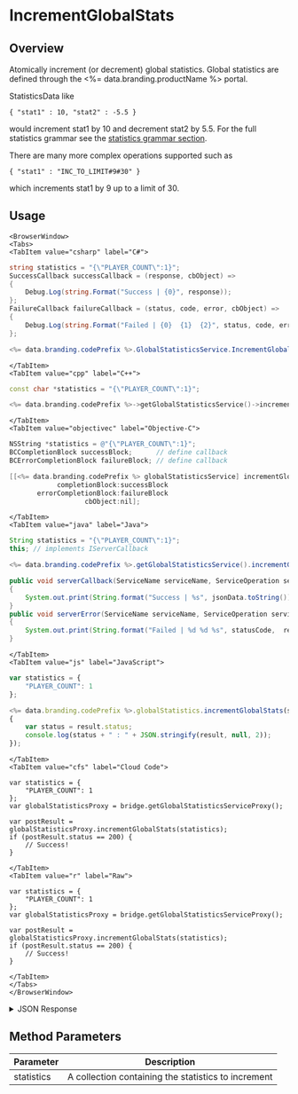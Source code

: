 # IncrementGlobalStats
## Overview
Atomically increment (or decrement) global statistics. Global statistics are defined through the <%= data.branding.productName %> portal.

StatisticsData like

`{ "stat1" : 10, "stat2" : -5.5 }`

would increment stat1 by 10 and decrement stat2 by 5.5. For the full statistics grammar see the [statistics grammar section](/api/appendix/statisticsgrammar).

There are many more complex operations supported such as

`{ "stat1" : "INC_TO_LIMIT#9#30" }`

which increments stat1 by 9 up to a limit of 30.

<PartialServop service_name="globalGameStatistics" operation_name="UPDATE_INCREMENT" />

## Usage

```mdx-code-block
<BrowserWindow>
<Tabs>
<TabItem value="csharp" label="C#">
```

```csharp
string statistics = "{\"PLAYER_COUNT\":1}";
SuccessCallback successCallback = (response, cbObject) =>
{
    Debug.Log(string.Format("Success | {0}", response));
};
FailureCallback failureCallback = (status, code, error, cbObject) =>
{
    Debug.Log(string.Format("Failed | {0}  {1}  {2}", status, code, error));
};

<%= data.branding.codePrefix %>.GlobalStatisticsService.IncrementGlobalStats(statistics, successCallback, failureCallback);
```

```mdx-code-block
</TabItem>
<TabItem value="cpp" label="C++">
```

```cpp
const char *statistics = "{\"PLAYER_COUNT\":1}";

<%= data.branding.codePrefix %>->getGlobalStatisticsService()->incrementGlobalStats(statistics, this);
```

```mdx-code-block
</TabItem>
<TabItem value="objectivec" label="Objective-C">
```

```objectivec
NSString *statistics = @"{\"PLAYER_COUNT\":1}";
BCCompletionBlock successBlock;      // define callback
BCErrorCompletionBlock failureBlock; // define callback

[[<%= data.branding.codePrefix %> globalStatisticsService] incrementGlobalStats:statistics
            completionBlock:successBlock
       errorCompletionBlock:failureBlock
                   cbObject:nil];
```

```mdx-code-block
</TabItem>
<TabItem value="java" label="Java">
```

```java
String statistics = "{\"PLAYER_COUNT\":1}";
this; // implements IServerCallback

<%= data.branding.codePrefix %>.getGlobalStatisticsService().incrementGlobalStats(statistics, this);

public void serverCallback(ServiceName serviceName, ServiceOperation serviceOperation, JSONObject jsonData)
{
    System.out.print(String.format("Success | %s", jsonData.toString()));
}
public void serverError(ServiceName serviceName, ServiceOperation serviceOperation, int statusCode, int reasonCode, String jsonError)
{
    System.out.print(String.format("Failed | %d %d %s", statusCode,  reasonCode, jsonError.toString()));
}
```

```mdx-code-block
</TabItem>
<TabItem value="js" label="JavaScript">
```

```javascript
var statistics = {
    "PLAYER_COUNT": 1
};

<%= data.branding.codePrefix %>.globalStatistics.incrementGlobalStats(statistics, result =>
{
	var status = result.status;
	console.log(status + " : " + JSON.stringify(result, null, 2));
});
```

```mdx-code-block
</TabItem>
<TabItem value="cfs" label="Cloud Code">
```

```cfscript
var statistics = {
    "PLAYER_COUNT": 1
};
var globalStatisticsProxy = bridge.getGlobalStatisticsServiceProxy();

var postResult = globalStatisticsProxy.incrementGlobalStats(statistics);
if (postResult.status == 200) {
    // Success!
}
```

```mdx-code-block
</TabItem>
<TabItem value="r" label="Raw">
```

```cfscript
var statistics = {
    "PLAYER_COUNT": 1
};
var globalStatisticsProxy = bridge.getGlobalStatisticsServiceProxy();

var postResult = globalStatisticsProxy.incrementGlobalStats(statistics);
if (postResult.status == 200) {
    // Success!
}
```

```mdx-code-block
</TabItem>
</Tabs>
</BrowserWindow>
```

<details>
<summary>JSON Response</summary>

```json
{
    "status": 200,
    "data": {
        "statistics": {
            "PLAYER_COUNT": 16
        }
    }
}
```
</details>

## Method Parameters
Parameter | Description
--------- | -----------
statistics | A collection containing the statistics to increment


